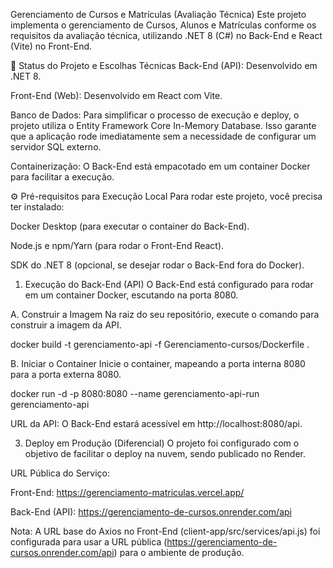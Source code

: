 Gerenciamento de Cursos e Matrículas (Avaliação Técnica)
Este projeto implementa o gerenciamento de Cursos, Alunos e Matrículas conforme os requisitos da avaliação técnica, utilizando .NET 8 (C#) no Back-End e React (Vite) no Front-End.

🚀 Status do Projeto e Escolhas Técnicas
Back-End (API): Desenvolvido em .NET 8.

Front-End (Web): Desenvolvido em React com Vite.

Banco de Dados: Para simplificar o processo de execução e deploy, o projeto utiliza o Entity Framework Core In-Memory Database. Isso garante que a aplicação rode imediatamente sem a necessidade de configurar um servidor SQL externo.

Containerização: O Back-End está empacotado em um container Docker para facilitar a execução.

⚙️ Pré-requisitos para Execução Local
Para rodar este projeto, você precisa ter instalado:

Docker Desktop (para executar o container do Back-End).

Node.js e npm/Yarn (para rodar o Front-End React).

SDK do .NET 8 (opcional, se desejar rodar o Back-End fora do Docker).

1. Execução do Back-End (API)
O Back-End está configurado para rodar em um container Docker, escutando na porta 8080.

A. Construir a Imagem
Na raiz do seu repositório, execute o comando para construir a imagem da API.

docker build -t gerenciamento-api -f Gerenciamento-cursos/Dockerfile .

B. Iniciar o Container
Inicie o container, mapeando a porta interna 8080 para a porta externa 8080.

docker run -d -p 8080:8080 --name gerenciamento-api-run gerenciamento-api

URL da API: O Back-End estará acessível em http://localhost:8080/api.

3. Deploy em Produção (Diferencial)
O projeto foi configurado com o objetivo de facilitar o deploy na nuvem, sendo publicado no Render.

URL Pública do Serviço:

Front-End: https://gerenciamento-matriculas.vercel.app/

Back-End (API): https://gerenciamento-de-cursos.onrender.com/api

Nota: A URL base do Axios no Front-End (client-app/src/services/api.js) foi configurada para usar a URL pública (https://gerenciamento-de-cursos.onrender.com/api) para o ambiente de produção.
